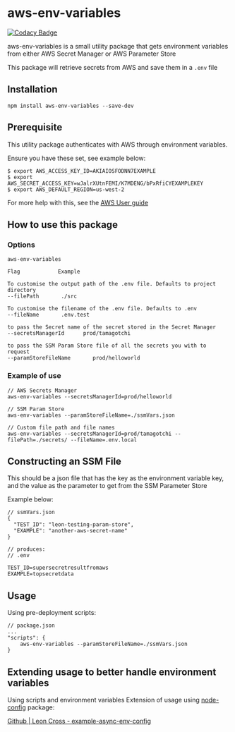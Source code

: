 # aws-env-variables

[![Codacy Badge](https://api.codacy.com/project/badge/Grade/249a824f1d594f34aca1d60c4bec6841)](https://app.codacy.com/gh/leoncross/aws-env-variables?utm_source=github.com&utm_medium=referral&utm_content=leoncross/aws-env-variables&utm_campaign=Badge_Grade_Settings)

aws-env-variables is a small utility package that gets environment variables from either AWS Secret Manager or AWS Parameter Store

This package will retrieve secrets from AWS and save them in a `.env` file



## Installation

```
npm install aws-env-variables --save-dev
```

## Prerequisite
This utility package authenticates with AWS through environment variables.

Ensure you have these set, see example below:

```
$ export AWS_ACCESS_KEY_ID=AKIAIOSFODNN7EXAMPLE
$ export AWS_SECRET_ACCESS_KEY=wJalrXUtnFEMI/K7MDENG/bPxRfiCYEXAMPLEKEY
$ export AWS_DEFAULT_REGION=us-west-2
```
For more help with this, see the [AWS User guide](https://docs.aws.amazon.com/cli/latest/userguide/cli-configure-envvars.html)

## How to use this package
### Options

```
aws-env-variables

Flag            Example

To customise the output path of the .env file. Defaults to project directory
--filePath       ./src

To customise the filename of the .env file. Defaults to .env
--fileName       .env.test

to pass the Secret name of the secret stored in the Secret Manager
--secretsManagerId      prod/tamagotchi

to pass the SSM Param Store file of all the secrets you with to request
--paramStoreFileName       prod/helloworld
```

### Example of use

```
// AWS Secrets Manager
aws-env-variables --secretsManagerId=prod/helloworld

// SSM Param Store
aws-env-variables --paramStoreFileName=./ssmVars.json         

// Custom file path and file names
aws-env-variables --secretsManagerId=prod/tamagotchi --filePath=./secrets/ --fileName=.env.local

```

## Constructing an SSM File
This should be a json file that has the key as the environment variable key, and the value as the parameter to get from the SSM Parameter Store 

Example below:
```
// ssmVars.json
{
  "TEST_ID": "leon-testing-param-store",
  "EXAMPLE": "another-aws-secret-name"
}

// produces:
// .env

TEST_ID=supersecretresultfromaws
EXAMPLE=topsecretdata
```

## Usage
Using pre-deployment scripts:
```
// package.json
...
"scripts": {
    aws-env-variables --paramStoreFileName=./ssmVars.json
}
```

## Extending usage to better handle environment variables
Using scripts and environment variables
Extension of usage using  [node-config](https://www.npmjs.com/package/config) package:

[Github | Leon Cross - example-async-env-config](https://github.com/leoncross/example-async-env-configs)
